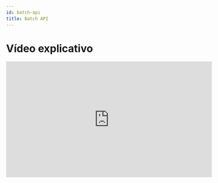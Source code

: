 ```yaml
---
id: batch-api
title: Batch API
---
```


# Vídeo explicativo
<iframe
  width="560"
  height="315"
  src="https://www.youtube.com/embed/_olpSI9ZGK8"
  title="Explicação de como usar a batch"
  frameBorder="0"
  allow="accelerometer; autoplay; clipboard-write; encrypted-media; gyroscope; picture-in-picture"
  allowFullScreen
/>

# O que é?
A Batch API é uma opção eficiente para enviar grupos de solicitações assíncronas, oferecendo redução de custos de até 50%. Nessa modalidade, os limites de taxa são calculados com base em caracteres por dia, embora a cobrança continue sendo feita por tokens. Para os tiers 1, 2, 3, 4 e 5, o limite diário é de 1,2 bilhões de caracteres (aproximadamente 300M de tokens), enquanto para o tier 0 o limite é de 4 milhões de caracteres (aproximadamente 1M de tokens) por dia. Apenas os tokens de entrada são contabilizados para fins de rate limit.

Além disso, há um prazo de até 24 horas para a conclusão das requisições, o que torna o serviço especialmente indicado para processos que não exigem respostas imediatas e para reduzir os custos operacionais. Como as requisições podem levar até 24 horas para serem processadas e os lotes expiram se não forem concluídos dentro desse prazo, a Batch API não é indicada para cenários críticos, nos quais há risco de falha na execução devido à expiração.

O processamento em lote costuma ser útil em casos como:

* Tradução ou verificação de texto em massa
* Execução de avaliações
* Classificação de grandes conjuntos de dados
* Resumo de múltiplos documentos
* Extração de entidades e palavras-chave em documentos

A Batch API é composta por um conjunto de endpoints que permitem:
1. Criar um novo lote (POST /batches): Inicia o processamento em lote enviando um conjunto de solicitações de uma só vez.
2. Consultar status do lote (GET /batches/\{id\}/status): Retorna o andamento do processamento, informando se ainda está em execução ou se já foi finalizado.
3. Recuperar resultados (GET /batches/\{id\}/results): Fornece as respostas de cada solicitação do lote assim que o processamento é concluído.

# Como usar
Você pode trabalhar com a Batch API de duas maneiras: pela interface visual ou programaticamente, via código.

## Interface visual
1. Na interface web, o fluxo para enviar seu arquivo .jsonl começa pelo menu lateral: selecione a opção Arquivos; em seguida, no canto superior-direito da tela, clique no botão + Upload. Será exibida uma janela modal onde você deve arrastar ou escolher o arquivo a partir do seu computador — basta soltar o .jsonl na área tracejada que aparece no centro do diálogo. Depois de selecionar o arquivo, pressione Upload para iniciar o envio. Quando o upload terminar, o documento aparecerá na lista de arquivos com o status processed e receberá um file_id; é esse identificador que você utilizará para criar o batch na etapa seguinte. Cada arquivo pode ter no máximo 200MB e até 50k requisições.

<img src="/img/Batch0.png" alt="Sabia" style={{ width: '100rem', height: 'auto', marginRight: '15px' }} />

2. Para criar o lote na interface web, abra o menu lateral e selecione Batch API; a listagem de lotes é exibida no painel principal. No canto superior-direito clique em + Criar para abrir o diálogo Criar Batch. Nesse modal basta colar o File ID gerado na etapa anterior (o arquivo deve ter até 200 MB ou 50 mil requisições) e, em seguida, pressionar Criar Batch. O sistema passa a validar o arquivo e, assim que a execução se inicia, o novo lote aparece na lista com o respectivo identificador e o progresso em tempo real.
<img src="/img/Batch1.png" alt="Sabia" style={{ width: '100rem', height: 'auto', marginRight: '15px' }} />


## Uso via código

### 1. Preparando seu arquivo de lote

Para cada lote use um único arquivo .jsonl: cada linha corresponde a uma solicitação da API (mesmos parâmetros do endpoint). Inclua em cada requisição um custom_id exclusivo para localizar o resultado depois. Cada arquivo pode ter no máximo 200MB e até 50k requisições. Exemplo (duas solicitações):
*Observação*: cada arquivo só pode conter solicitações para um único modelo. Por exemplo, não é possivel ter solicitações para o sabia-3.1 e sabiazinho-3 em um mesmo arquivo.
```json
{"custom_id": "request-1", "method": "POST", "url": "/v1/chat/completions", "body": {"model": "sabia-3.1", "messages": [{"role": "user", "content": "Escreva um lindo poema sobre a Serra do Mar"}],"max_tokens": 1000}}
{"custom_id": "request-2", "method": "POST", "url": "/v1/chat/completions","body": {"model": "sabia-3.1", "messages": [{"role": "user", "content": "O Brasil tem vulcão?"}],"max_tokens": 200}}
```

### 2. Enviando o arquivo de entrada para o lote

Envie seu arquivo .jsonl usando o endpoint abaixo. Os arquivos podem conter no máximo 50.000 requisições e não devem ultrapassar 200MB cada.

```python
from openai import OpenAI

client = openai.OpenAI(
    api_key="", #Sua API_KEY
    base_url="https://chat.maritaca.ai/api",
)


batch_input_file = client.files.create(
    file=open("batchinput.jsonl", "rb"),
    purpose="batch"
)

print(batch_input_file)

```

**Observação:** Atualmente, somente é suportado o propósito "batch" para upload de arquivos. Os outros propósitos (como "finetuning" e "assistant") não são suportados. 

### 3. Criando o lote

Use o ID do arquivo (por exemplo, file1) para criar o lote. O completion_window é fixo em 24h, e você pode fornecer metadados extras por meio do parâmetro metadata. Exemplo:

```python
from openai import OpenAI
client = openai.OpenAI(
    api_key="", #Sua API_KEY
    base_url="https://chat.maritaca.ai/api",
)

batch_input_file_id = batch_input_file.id
client.batches.create(
    input_file_id=batch_input_file_id,
    endpoint="/v1/chat/completions",
    completion_window="24h",
    metadata={
        "description": "job for marketing data",
        "owner": "marketing team"
    }
)
```

Essa requisição retornará um objeto Batch com as informações sobre o lote:

```python
{
  "id": "batch1",
  "object": "batch",
  "endpoint": "/v1/chat/completions",
  "errors": null,
  "input_file_id": "file1",
  "completion_window": "24h",
  "status": "validating",
  "output_file_id": null,
  "error_file_id": null,
  "created_at": 1744838747,
  "in_progress_at": null,
  "expires_at": 1744838747,
  "completed_at": null,
  "failed_at": null,
  "expired_at": null,
  "request_counts": {
    "total": 0,
    "completed": 0,
    "failed": 0
  },
  "metadata": null
}
```
### 4. Verificando o status do lote

É possível consultar o status de um lote a qualquer momento, recebendo também o objeto Batch correspondente no processo:


```python
from openai import OpenAI
from openai import OpenAI
client = openai.OpenAI(
    api_key="", #Sua API_KEY
    base_url="https://chat.maritaca.ai/api",
)

batch = client.batches.retrieve("batch1")
print(batch)
```

#### Status do batch
Cada objeto Batch pode ter um dos seguintes status:


| **Status**              | **Descrição**                              | 
|-------------------------|--------------------------------------------|
|validating | o arquivo de entrada está sendo validado antes de o lote iniciar |
|failed | A validação do arquivo de entrada não obteve sucesso. |
|in\_progress | O arquivo de entrada foi validado com sucesso e o lote está em execução. |
|finalizing | O lote foi concluído e os resultados estão sendo preparados. |
|completed | O lote foi concluído e os resultados estão prontos. |
|expired | O lote não foi concluído dentro da janela de 24 horas e expirou. |
|cancelling | O lote está sendo cancelado, podendo levar até 10 minutos para finalizar. |
|cancelled | O lote foi cancelado e não continuará sendo processado. |

### 5. Obtendo os resultados do lote
Quando o lote tiver sido processado, você pode obter o arquivo de saída enviando uma requisição para a API utilizando o output_file_id do objeto Batch. Depois de receber o arquivo, salve-o localmente (por exemplo, como batch_output.jsonl).

```python
from openai import OpenAI
client = openai.OpenAI(
    api_key="", #Sua API_KEY
    base_url="https://chat.maritaca.ai/api",
)
file_response = client.files.content("file1")
print(file_response.text)
```
#### Manipulando o Arquivo JSONL
O arquivo de saída JSONL conterá uma linha de resposta para cada requisição bem-sucedida do seu arquivo de entrada. Quaisquer requisições com falha terão seus detalhes de erro registrados em um arquivo de erro separado, cujo ID pode ser encontrado em error_file_id no objeto Batch.

Observe que a ordem das linhas de saída pode não corresponder à ordem das linhas de entrada. Para correlacionar cada saída com sua requisição de entrada, utilize o campo custom_id, presente em cada linha do arquivo de saída.

```jsonl
{"id": "batch_req_1", "custom_id": "request1", "response": {"status_code": 200, "request_id": "req_1", "body": {"id": "chat1", "object": "chat.completion", "created": 1744838747, "model": "sabia-3", "choices": [{"index": 0, "message": {"role": "assistant", "content": "Olá mundo."}, "logprobs": null, "finish_reason": "stop"}], "usage": {"prompt_tokens": 5, "completion_tokens": 14, "total_tokens": 19}, "system_fingerprint": "abc123"}}, "error": null}
{"id": "batch_req_1", "custom_id": "request2", "response": {"status_code": 200, "request_id": "req_2", "body": {"id": "chat2", "object": "chat.completion", "created": 1744838747, "model": "sabia-3", "choices": [{"index": 0, "message": {"role": "assistant", "content": "Hello World."}, "logprobs": null, "finish_reason": "stop"}], "usage": {"prompt_tokens": 4, "completion_tokens": 26, "total_tokens": 30}, "system_fingerprint": "abc123"}}, "error": null}
```
Após a conclusão do lote, o arquivo de saída permanece disponível por 30 dias e é excluído automaticamente depois disso.

### 6. Cancelando um Lote
Se necessário, é possível cancelar um lote que esteja em execução. Durante o cancelamento, o status do lote muda para canceling enquanto as requisições em andamento continuam (podendo levar até 10 minutos). Assim que essas requisições forem finalizadas, o status muda para cancelled.

Cancelando um lote:

```python
from openai import OpenAI
client = openai.OpenAI(
    api_key="", #Sua API_KEY
    base_url="https://chat.maritaca.ai/api",
)

client.batches.cancel("batch1")
```
### 7.  Listando Todos os Lotes
Você pode visualizar todos os seus lotes a qualquer momento. Se possuir muitos lotes, utilize os parâmetros limit e after para paginar os resultados.

```python
from openai import OpenAI
client = openai.OpenAI(
    api_key="", #Sua API_KEY
    base_url="https://chat.maritaca.ai/api",
)

client.batches.list(limit=10)
```

#### Entendendo a expiração de lotes

Se um lote não for concluído dentro do tempo previsto, ele passará para o estado expired. Quaisquer requisições incompletas serão canceladas, enquanto as requisições concluídas continuam disponíveis por meio do arquivo de saída do lote. Você ainda será cobrado pelos tokens consumidos nas requisições que foram concluídas com sucesso.

As requisições que expirarem serão adicionadas ao seu arquivo de erro com uma mensagem semelhante à exibida abaixo. Você pode usar o custom_id para recuperar detalhes das requisições que expiraram.

```jsonl
{"id": "batch_req_1", "custom_id": "request-1", "response": null, "error": {"code": "batch_expired", "message": "This request could not be executed before the completion window expired."}}
{"id": "batch_req_1", "custom_id": "request-2", "response": null, "error": {"code": "batch_expired", "message": "This request could not be executed before the completion window expired."}}
```





